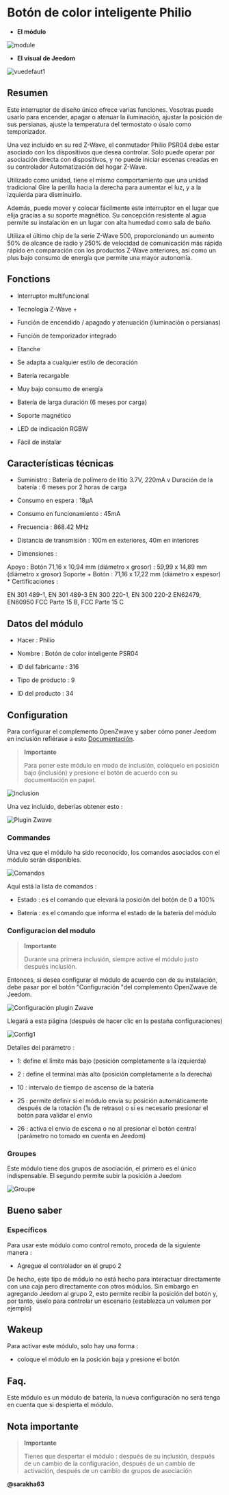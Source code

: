 Botón de color inteligente Philio
=========================

-   **El módulo**

![module](images/philio.psr04/module.jpg)

-   **El visual de Jeedom**

![vuedefaut1](images/philio.psr04/vuedefaut1.jpg)

Resumen
------

Este interruptor de diseño único ofrece varias funciones. Vosotras
puede usarlo para encender, apagar o atenuar la iluminación, ajustar
la posición de sus persianas, ajuste la temperatura del termostato o
úsalo como temporizador.

Una vez incluido en su red Z-Wave, el conmutador Philio PSR04
debe estar asociado con los dispositivos que desea controlar.
Solo puede operar por asociación directa con
dispositivos, y no puede iniciar escenas creadas en su controlador
Automatización del hogar Z-Wave.

Utilizado como unidad, tiene el mismo comportamiento que una unidad
tradicional Gire la perilla hacia la derecha para aumentar el
luz, y a la izquierda para disminuirlo.

Además, puede mover y colocar fácilmente este interruptor
en el lugar que elija gracias a su soporte magnético. Su concepción
resistente al agua permite su instalación en un lugar con alta humedad como
sala de baño.

Utiliza el último chip de la serie Z-Wave 500, proporcionando un aumento
50% de alcance de radio y 250% de velocidad de comunicación más rápida
rápido en comparación con los productos Z-Wave anteriores, así como un plus
bajo consumo de energía que permite una mayor autonomía.

Fonctions
---------

-   Interruptor multifuncional

-   Tecnología Z-Wave +

-   Función de encendido / apagado y atenuación (iluminación o persianas)

-   Función de temporizador integrado

-   Etanche

-   Se adapta a cualquier estilo de decoración

-   Batería recargable

-   Muy bajo consumo de energía

-   Batería de larga duración (6 meses por carga)

-   Soporte magnético

-   LED de indicación RGBW

-   Fácil de instalar

Características técnicas
---------------------------

-   Suministro : Batería de polímero de litio 3.7V, 220mA v Duración de la batería : 6 meses por 2 horas de carga

-   Consumo en espera : 18µA

-   Consumo en funcionamiento : 45mA

-   Frecuencia : 868.42 MHz

-   Distancia de transmisión : 100m en exteriores, 40m en interiores

-   Dimensiones :

Apoyo : Botón 71,16 x 10,94 mm (diámetro x grosor) : 59,99 x 14,89
mm (diámetro x grosor) Soporte + Botón : 71,16 x 17,22 mm (diámetro
x espesor) \* Certificaciones :

EN 301 489-1, EN 301 489-3 EN 300 220-1, EN 300 220-2 EN62479, EN60950
FCC Parte 15 B, FCC Parte 15 C

Datos del módulo
-----------------

-   Hacer : Philio

-   Nombre : Botón de color inteligente PSR04

-   ID del fabricante : 316

-   Tipo de producto : 9

-   ID del producto : 34

Configuration
-------------

Para configurar el complemento OpenZwave y saber cómo poner Jeedom en
inclusión refiérase a esto
[Documentación](https://doc.jeedom.com/es_ES/plugins/automation%20protocol/openzwave/).

> **Importante**
>
> Para poner este módulo en modo de inclusión, colóquelo en posición
> bajo (inclusión) y presione el botón de acuerdo con su
> documentación en papel.

![inclusion](images/philio.psr04/inclusion.jpg)

Una vez incluido, deberías obtener esto :

![Plugin Zwave](images/philio.psr04/information.jpg)

### Commandes

Una vez que el módulo ha sido reconocido, los comandos asociados con el módulo serán
disponibles.

![Comandos](images/philio.psr04/commandes.jpg)

Aquí está la lista de comandos :

-   Estado : es el comando que elevará la posición del botón de 0 a 100%

-   Batería : es el comando que informa el estado de la batería del módulo

### Configuracion del modulo

> **Importante**
>
> Durante una primera inclusión, siempre active el módulo justo después
> inclusión.

Entonces, si desea configurar el módulo de acuerdo con
de su instalación, debe pasar por el botón
"Configuración "del complemento OpenZwave de Jeedom.

![Configuración plugin Zwave](images/plugin/bouton_configuration.jpg)

Llegará a esta página (después de hacer clic en la pestaña
configuraciones)

![Config1](images/philio.psr04/config1.jpg)

Detalles del parámetro :

-   1: define el límite más bajo (posición completamente a la izquierda)

-   2 : define el terminal más alto (posición completamente a la derecha)

-   10 : intervalo de tiempo de ascenso de la batería

-   25 : permite definir si el módulo envía su posición automáticamente después de la rotación (1s de retraso) o si es necesario presionar el botón para validar el envío

-   26 : activa el envío de escena o no al presionar el botón central (parámetro no tomado en cuenta en Jeedom)

### Groupes

Este módulo tiene dos grupos de asociación, el primero es el único
indispensable. El segundo permite subir la posición a Jeedom

![Groupe](images/philio.psr04/groupe.jpg)

Bueno saber
------------

### Específicos

Para usar este módulo como control remoto, proceda de la siguiente manera :

-   Agregue el controlador en el grupo 2

De hecho, este tipo de módulo no está hecho para interactuar directamente
con una caja pero directamente con otros módulos. Sin embargo en
agregando Jeedom al grupo 2, esto permite recibir la posición del
botón y, por tanto, úselo para controlar un escenario (establezca un
volumen por ejemplo)

Wakeup
------

Para activar este módulo, solo hay una forma :

-   coloque el módulo en la posición baja y presione el botón

Faq.
------



Este módulo es un módulo de batería, la nueva configuración no será
tenga en cuenta que si despierta el módulo.

Nota importante
---------------

> **Importante**
>
> Tienes que despertar el módulo : después de su inclusión, después de un cambio
> de la configuración, después de un cambio de activación, después de un
> cambio de grupos de asociación

**@sarakha63**
